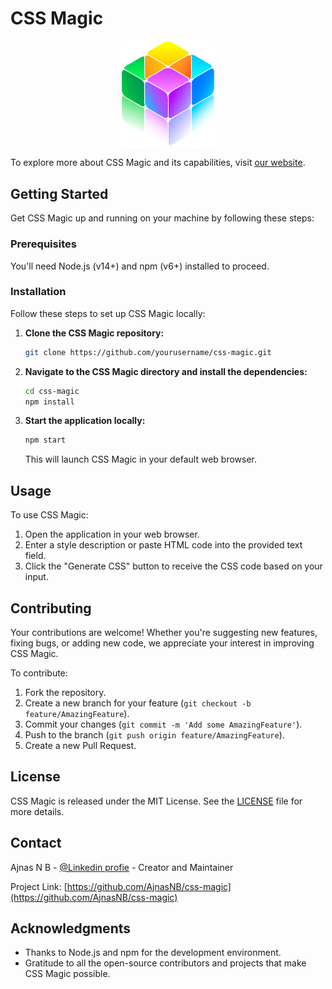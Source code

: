 # CSS Magic

<p align="center">
  <img src="./src/assets/logo.png" alt="CSS Magic Logo" width="150px">
</p>

To explore more about CSS Magic and its capabilities, visit [our website](https://cssmagic.yourdomain.com).

## Getting Started

Get CSS Magic up and running on your machine by following these steps:

### Prerequisites

You'll need Node.js (v14+) and npm (v6+) installed to proceed.

### Installation

Follow these steps to set up CSS Magic locally:

1. **Clone the CSS Magic repository:**

    ```bash
    git clone https://github.com/yourusername/css-magic.git
    ```

2. **Navigate to the CSS Magic directory and install the dependencies:**

    ```bash
    cd css-magic
    npm install
    ```

3. **Start the application locally:**

    ```bash
    npm start
    ```

    This will launch CSS Magic in your default web browser.

## Usage

To use CSS Magic:

1. Open the application in your web browser.
2. Enter a style description or paste HTML code into the provided text field.
3. Click the "Generate CSS" button to receive the CSS code based on your input.

## Contributing

Your contributions are welcome! Whether you're suggesting new features, fixing bugs, or adding new code, we appreciate your interest in improving CSS Magic.

To contribute:

1. Fork the repository.
2. Create a new branch for your feature (`git checkout -b feature/AmazingFeature`).
3. Commit your changes (`git commit -m 'Add some AmazingFeature'`).
4. Push to the branch (`git push origin feature/AmazingFeature`).
5. Create a new Pull Request.

## License

CSS Magic is released under the MIT License. See the [LICENSE](LICENSE.md) file for more details.

## Contact

Ajnas N B - [@Linkedin profie](https://www.linkedin.com/in/ajnasnb/) - Creator and Maintainer

Project Link: [https://github.com/AjnasNB/css-magic](https://github.com/AjnasNB/css-magic)

## Acknowledgments

- Thanks to Node.js and npm for the development environment.
- Gratitude to all the open-source contributors and projects that make CSS Magic possible.
